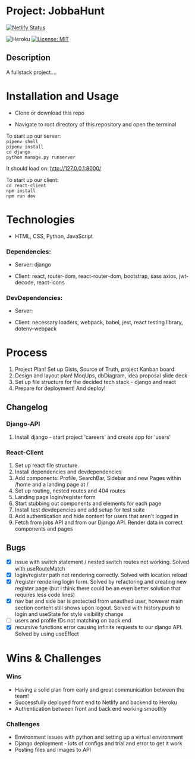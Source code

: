 # Project: JobbaHunt
[![Netlify Status](https://api.netlify.com/api/v1/badges/a219f92e-0912-4232-808e-746b42373a08/deploy-status)](https://app.netlify.com/sites/jobbahunt/deploys)


![Heroku](https://pyheroku-badge.herokuapp.com/?app=jobbahunt&style=flat)
[![License: MIT](https://img.shields.io/badge/License-MIT-yellow.svg)](https://opensource.org/licenses/MIT)

## Description 
A fullstack project....

# Installation and Usage
- Clone or download this repo  

- Navigate to root directory of this repository and open the terminal   

To start up our server:     
`pipenv shell`   
`pipenv install`   
`cd django`   
`python manage.py runserver`   

It should load on: http://127.0.0.1:8000/

To start up our client:   
`cd react-client`   
`npm install`     
`npm run dev`    

# Technologies
- HTML, CSS, Python, JavaScript   
### Dependencies: 
   - Server: django
   
   - Client: react, router-dom, react-router-dom, bootstrap, sass axios, jwt-decode, react-icons

### DevDependencies:
   - Server: 
   
   - Client: necessary loaders, webpack, babel, jest, react testing library, dotenv-webpack

# Process 
1. Project Plan! Set up Gists, Source of Truth, project Kanban board  
2. Design and layout plan! MoqUps, dbDiagram, idea proposal slide deck 
3. Set up file structure for the decided tech stack - django and react
4. Prepare for deployment! And deploy!

## Changelog
### Django-API
1. Install django - start project 'careers' and create app for 'users'   

### React-Client
1. Set up react file structure.   
2. Install dependencies and devdependencies   
3. Add components: Profile, SearchBar, Sidebar and new Pages within /home and a landing page at /   
4. Set up routing, nested routes and 404 routes   
5. Landing page login/register form  
6. Start stubbing out components and elements for each page  
7. Install test devdepencies and add setup for test suite
8. Add authentication and hide content for users that aren't logged in 
9. Fetch from jobs API and from our Django API. Render data in correct components and pages  

## Bugs
- [x] issue with switch statement / nested switch routes not working. Solved with useRouteMatch
- [x] login/register path not rendering correctly. Solved with location.reload 
- [x] /register rendering login form. Solved by refactoring and creating new register page (but i think there could be an even better solution that requires less code lines) 
- [x] nav bar and side bar is protected from unauthed user, however main section content still shows upon logout. Solved with history.push to login and useState for style visibility change 
- [ ] users and profile IDs not matching on back end
- [x] recursive functions error causing infinite requests to our django API. Solved by using useEffect 
 
# Wins & Challenges

### Wins
- Having a solid plan from early and great communication between the team!
- Successfully deployed front end to Netlify and backend to Heroku
- Authentication between front and back end working smoothly 
### Challenges
- Environment issues with python and setting up a virtual environment 
- Django deployment - lots of configs and trial and error to get it work
- Posting files and images to API 


